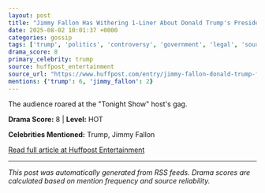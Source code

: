 ```yaml
---
layout: post
title: "Jimmy Fallon Has Withering 1-Liner About Donald Trump's Presidential Fitness Test Order"
date: 2025-08-02 10:01:37 +0000
categories: gossip
tags: ['trump', 'politics', 'controversy', 'government', 'legal', 'source-huffpost_entertainment', 'drama-hot']
drama_score: 8
primary_celebrity: trump
source: huffpost_entertainment
source_url: "https://www.huffpost.com/entry/jimmy-fallon-donald-trump-fitness-test_n_688c8772e4b054015fa4db4f"
mentions: {'trump': 6, 'jimmy_fallon': 2}
---
```


The audience roared at the "Tonight Show" host's gag.

**Drama Score:** 8 | **Level:** HOT

**Celebrities Mentioned:** Trump, Jimmy Fallon

[Read full article at Huffpost Entertainment](https://www.huffpost.com/entry/jimmy-fallon-donald-trump-fitness-test_n_688c8772e4b054015fa4db4f)

---
*This post was automatically generated from RSS feeds. Drama scores are calculated based on mention frequency and source reliability.*

